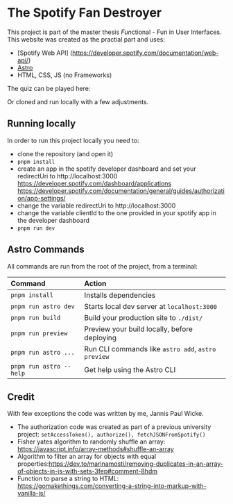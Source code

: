 # The Spotify Fan Destroyer

This project is part of the master thesis *Fun*ctional - Fun in User Interfaces. This website was created as the practial part and uses:

- [Spotify Web API] (https://developer.spotify.com/documentation/web-api/)
- [Astro](https://astro.build)
- HTML, CSS, JS (no Frameworks)

The quiz can be played here:

Or cloned and run locally with a few adjustments.

## Running locally

In order to run this project locally you need to:

- clone the repository (and open it)
- `pnpm install`
- create an app in the spotify developer dashboard and set your redirectUri to http://localhost:3000
  https://developer.spotify.com/dashboard/applications
  https://developer.spotify.com/documentation/general/guides/authorization/app-settings/
- change the variable redirectUri to http://localhost:3000
- change the variable clientId to the one provided in your spotify app in the developer dashboard
- `pnpm run dev`

## Astro Commands

All commands are run from the root of the project, from a terminal:

| Command                 | Action                                             |
| :---------------------- | :------------------------------------------------- |
| `pnpm install`          | Installs dependencies                              |
| `pnpm run astro dev`    | Starts local dev server at `localhost:3000`        |
| `pnpm run build`        | Build your production site to `./dist/`            |
| `pnpm run preview`      | Preview your build locally, before deploying       |
| `pnpm run astro ...`    | Run CLI commands like `astro add`, `astro preview` |
| `pnpm run astro --help` | Get help using the Astro CLI                       |

## Credit

With few exceptions the code was written by me, Jannis Paul Wicke.

- The authorization code was created as part of a previous university project: `setAccessToken(), authorize(), fetchJSONFromSpotify()`
- Fisher yates algorithm to randomly shuffle an array: https://javascript.info/array-methods#shuffle-an-array
- Algorithm to filter an array for objects with equal properties:https://dev.to/marinamosti/removing-duplicates-in-an-array-of-objects-in-js-with-sets-3fep#comment-8hdm
- Function to parse a string to HTML: https://gomakethings.com/converting-a-string-into-markup-with-vanilla-js/
